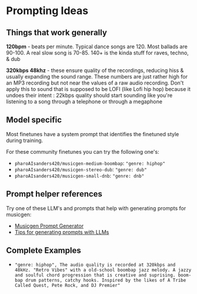 # Prompting Ideas

## Things that work generally

**120bpm** - beats per minute. Typical dance songs are 120. Most ballads are 90-100. A real slow song is 70-85. 140+ is the kinda stuff for raves, techno, & dub

**320kbps 48khz** - these ensure quality of the recordings, reducing hiss & usually expanding the sound range. These numbers are just rather high for an MP3 recording but not near the values of a raw audio recording. Don't apply this to sound that is supposed to be LOFI (like Lofi hip hop) because it undoes their intent : 22kbps quality should start sounding like you're listening to a song through a telephone or through a megaphone

## Model specific

Most finetunes have a system prompt that identifies the finetuned style during training.

For these community finetunes you can try the following one's:

- `pharoAIsanders420/musicgen-medium-boombap`: `"genre: hiphop"`
- `pharoAIsanders420/musicgen-stereo-dub`: `"genre: dub"`
- `pharoAIsanders420/musicgen-small-dnb`: `"genre: dnb"`

## Prompt helper references

Try one of these LLM's and prompts that help with generating prompts for musicgen:

- [Musicgen Prompt Generator](https://flowgpt.com/p/musicgen-prompt-generator)
- [Tips for generating prompts with LLMs](https://samim.io/p/2023-11-20-a-gpt-prompt-for-it-to-generate-musicgen-prompts-that/)

## Complete Examples

- `"genre: hiphop", The audio quality is recorded at 320kbps and 48kHz. "Retro Vibes" with a old-school boombap jazz melody. A jazzy and soulful chord progression that is creative and suprising. boom-bap drum patterns, catchy hooks. Inspired by the likes of A Tribe Called Quest, Pete Rock, and DJ Premier"`